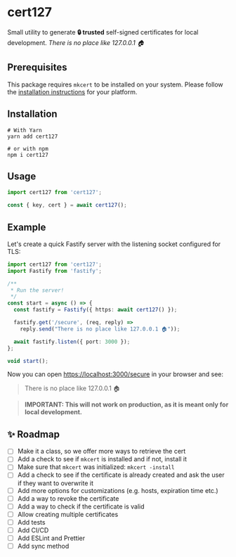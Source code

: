# cert127

Small utility to generate **🔒 trusted** self-signed certificates for local development. _There is no place like 127.0.0.1 🏠_

## Prerequisites

This package requires `mkcert` to be installed on your system. Please follow the [installation instructions](https://github.com/FiloSottile/mkcert#installation) for your platform.

## Installation

```shell
# With Yarn
yarn add cert127

# or with npm
npm i cert127
```

## Usage

```ts
import cert127 from 'cert127';

const { key, cert } = await cert127();
```

## Example

Let's create a quick Fastify server with the listening socket configured for TLS:

```ts
import cert127 from 'cert127';
import Fastify from 'fastify';

/**
 * Run the server!
 */
const start = async () => {
  const fastify = Fastify({ https: await cert127() });

  fastify.get('/secure', (req, reply) =>
    reply.send("There is no place like 127.0.0.1 🏠"));

  await fastify.listen({ port: 3000 });
};

void start();
```

Now you can open [https://localhost:3000/secure](https://localhost:3000/secure) in your browser and see:
> There is no place like 127.0.0.1 🏠

> **IMPORTANT: This will not work on production, as it is meant only for local development.**

## ✨ Roadmap

- [ ] Make it a class, so we offer more ways to retrieve the cert
- [ ] Add a check to see if `mkcert` is installed and if not, install it
- [ ] Make sure that `mkcert` was initialized: `mkcert -install`
- [ ] Add a check to see if the certificate is already created and ask the user if they want to overwrite it
- [ ] Add more options for customizations (e.g. hosts, expiration time etc.)
- [ ] Add a way to revoke the certificate
- [ ] Add a way to check if the certificate is valid
- [ ] Allow creating multiple certificates
- [ ] Add tests
- [ ] Add CI/CD
- [ ] Add ESLint and Prettier
- [ ] Add sync method

